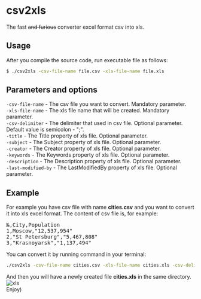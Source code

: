# csv2xls
The fast <strike>and furious</strike> converter excel format csv into xls.

## Usage
After you compile the source code, run executable file as follows:
```bash
$ ./csv2xls -csv-file-name file.csv -xls-file-name file.xls
```

## Parameters and options
<code>-csv-file-name</code> - The csv file you want to convert. Mandatory parameter.<br>
<code>-xls-file-name</code> - The xls file name that will be created. Mandatory parameter.<br>
<code>-csv-delimiter</code> - The delimiter that used in csv file. Optional parameter. Default value is semicolon - ";".<br>
<code>-title</code> - The Title property of xls file. Optional parameter.<br>
<code>-subject</code> - The Subject property of xls file. Optional parameter.<br>
<code>-creator</code> - The Creator property of xls file. Optional parameter.<br>
<code>-keywords</code> - The Keywords property of xls file. Optional parameter.<br>
<code>-description</code> - The Description property of xls file. Optional parameter.<br>
<code>-last-modified-by</code> - The LastModifiedBy property of xls file. Optional parameter.

## Example
For example you have csv file with name <b>cities.csv</b> and you want to convert it into xls excel format. The content of csv file is, for example:
<pre>
№,City,Population
1,Moscow,"12,537,954"
2,"St Petersburg","5,467,808"
3,"Krasnoyarsk","1,137,494"
</pre>

You can convert it by running command in your terminal:
```bash
./csv2xls -csv-file-name cities.csv -xls-file-name cities.xls -csv-delimiter=","
```

And then you will have a newly created file <b>cities.xls</b> in the same directory.<br>
![xls](https://user-images.githubusercontent.com/17692545/75096799-20252180-55b4-11ea-8ffc-6986086f5163.png)
<br>
Enjoy)
